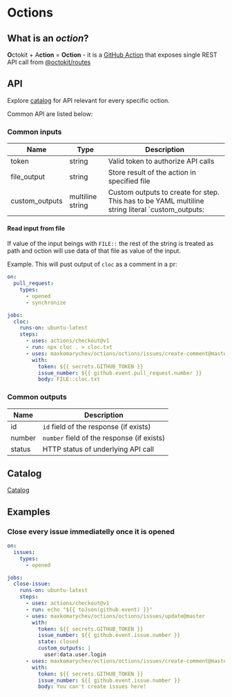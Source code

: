 # Octions

## What is an _oction_?

**O**ctokit + A**ction** = **Oction** - it is a [GitHub Action](https://github.com/features/actions) that exposes single REST API call from [@octokit/routes](https://github.com/octokit/routes)

## API

Explore [catalog](#catalog) for API relevant for every specific oction.

Common API are listed below:

### Common inputs

| Name           | Type             | Description                                                                                                                              |
| -------------- | ---------------- | ---------------------------------------------------------------------------------------------------------------------------------------- |
| token          | string           | Valid token to authorize API calls                                                                                                       |
| file_output    | string           | Store result of the action in specified file                                                                                             |
| custom_outputs | multiline string | Custom outputs to create for step. This has to be YAML multiline string literal `custom_outputs: |<newline> output_name:path.in.result`" |

#### Read input from file

If value of the input beings with `FILE::` the rest of the string is treated as
path and oction will use data of that file as value of the input.

Example. This will pust output of `cloc` as a comment in a pr:

```yaml
on:
  pull_request:
    types:
      - opened
      - synchronize

jobs:
  cloc:
    runs-on: ubuntu-latest
    steps:
      - uses: actions/checkout@v1
      - run: npx cloc . > cloc.txt
      - uses: maxkomarychev/octions/octions/issues/create-comment@master
        with:
          token: ${{ secrets.GITHUB_TOKEN }}
          issue_number: ${{ github.event.pull_request.number }}
          body: FILE::cloc.txt
```

### Common outputs

| Name   | Description                                |
| ------ | ------------------------------------------ |
| id     | `id` field of the response (if exists)     |
| number | `number` field of the response (if exists) |
| status | HTTP status of underlying API call         |

## Catalog

[Catalog](CATALOG.md)

## Examples

### Close every issue immediatelly once it is opened

```yaml
on:
  issues:
    types:
      - opened

jobs:
  close-issue:
    runs-on: ubuntu-latest
    steps:
      - uses: actions/checkout@v1
      - run: echo "${{ toJson(github.event) }}"
      - uses: maxkomarychev/octions/octions/issues/update@master
        with:
          token: ${{ secrets.GITHUB_TOKEN }}
          issue_number: ${{ github.event.issue.number }}
          state: closed
          custom_outputs: |
            user:data.user.login
      - uses: maxkomarychev/octions/octions/issues/create-comment@master
        with:
          token: ${{ secrets.GITHUB_TOKEN }}
          issue_number: ${{ github.event.issue.number }}
          body: You can't create issues here!
```
